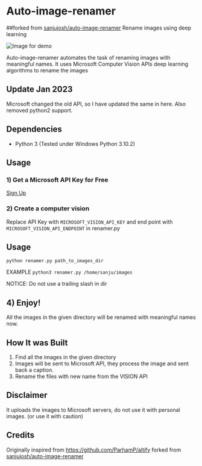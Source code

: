 # Auto-image-renamer
##forked from [sanjujosh/auto-image-renamer](https://github.com/sanjujosh/auto-image-renamer)
Rename images using deep learning

![Image for demo](images/gif.gif)

Auto-image-renamer automates the task of renaming images with meaningful names. It uses Microsoft Computer Vision APIs deep learning algorithms to rename the images


## Update Jan 2023
Microsoft changed the old API, so I have updated the same in here. Also removed python2 support.

## Dependencies

- Python 3 (Tested under Windows Python 3.10.2) 

## Usage 

### 1) Get a Microsoft API Key for Free

[Sign Up](https://azure.microsoft.com/en-gb/products/cognitive-services/computer-vision/)

### 2) Create a computer vision

Replace API Key with `MICROSOFT_VISION_API_KEY` and end point with `MICROSOFT_VISION_API_ENDPOINT` in renamer.py

## Usage

```
python renamer.py path_to_images_dir
```

EXAMPLE `python3 renamer.py /home/sanju/images`

NOTICE: Do not use a trailing slash in dir

## 4) Enjoy!

All the images in the given directory will be renamed with meaningful names now. 


## How It was Built

1. Find all the images in the given directory
2. Images will be sent to Microsoft API, they process the image and sent back a caption.
3. Rename the files with new name from the VISION API


## Disclaimer

It uploads the images to Microsoft servers, do not use it with personal images. (or use it with caution) 

## Credits

Originally inspired from https://github.com/ParhamP/altify
forked from [sanjujosh/auto-image-renamer](https://github.com/sanjujosh/auto-image-renamer)
